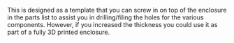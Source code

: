 This is designed as a template that you can screw in on top of the enclosure in the parts list to assist you in drilling/filing the holes for the various components.
However, if you increased the thickness you could use it as part of a fully 3D printed enclosure.